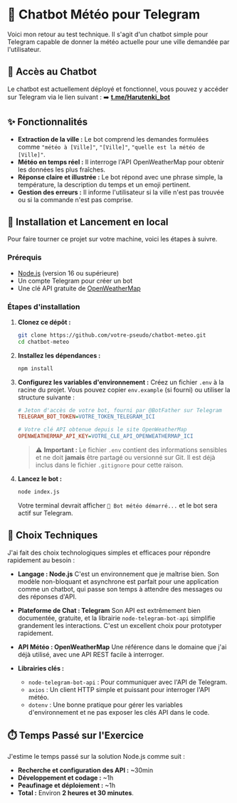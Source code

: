 # 🤖 Chatbot Météo pour Telegram

Voici mon retour au test technique. Il s'agit d'un chatbot simple pour Telegram capable de donner la météo actuelle pour une ville demandée par l'utilisateur.

## 🔗 Accès au Chatbot

Le chatbot est actuellement déployé et fonctionnel, vous pouvez y accéder sur Telegram via le lien suivant :
➡️ **[t.me/Harutenki_bot](https://t.me/Harutenki_bot)**

## ✨ Fonctionnalités

*   **Extraction de la ville :** Le bot comprend les demandes formulées comme `"météo à [Ville]"`, `"[Ville]"`, `"quelle est la météo de [Ville]"`.
*   **Météo en temps réel :** Il interroge l'API OpenWeatherMap pour obtenir les données les plus fraîches.
*   **Réponse claire et illustrée :** Le bot répond avec une phrase simple, la température, la description du temps et un emoji pertinent.
*   **Gestion des erreurs :** Il informe l'utilisateur si la ville n'est pas trouvée ou si la commande n'est pas comprise.

## 🚀 Installation et Lancement en local

Pour faire tourner ce projet sur votre machine, voici les étapes à suivre.

### Prérequis

*   [Node.js](https://nodejs.org/) (version 16 ou supérieure)
*   Un compte Telegram pour créer un bot
*   Une clé API gratuite de [OpenWeatherMap](https://openweathermap.org/api)

### Étapes d'installation

1.  **Clonez ce dépôt :**
    ```bash
    git clone https://github.com/votre-pseudo/chatbot-meteo.git
    cd chatbot-meteo
    ```

2.  **Installez les dépendances :**
    ```bash
    npm install
    ```

3.  **Configurez les variables d'environnement :**
    Créez un fichier `.env` à la racine du projet. Vous pouvez copier `env.example` (si fourni) ou utiliser la structure suivante :

    ```ini
    # Jeton d'accès de votre bot, fourni par @BotFather sur Telegram
    TELEGRAM_BOT_TOKEN=VOTRE_TOKEN_TELEGRAM_ICI

    # Votre clé API obtenue depuis le site OpenWeatherMap
    OPENWEATHERMAP_API_KEY=VOTRE_CLE_API_OPENWEATHERMAP_ICI
    ```
    > ⚠️ **Important :** Le fichier `.env` contient des informations sensibles et ne doit **jamais** être partagé ou versionné sur Git. Il est déjà inclus dans le fichier `.gitignore` pour cette raison.

4.  **Lancez le bot :**
    ```bash
    node index.js
    ```
    Votre terminal devrait afficher `🤖 Bot météo démarré...` et le bot sera actif sur Telegram.

## 🤔 Choix Techniques

J'ai fait des choix technologiques simples et efficaces pour répondre rapidement au besoin :

*   **Langage : Node.js**
    C'est un environnement que je maîtrise bien. Son modèle non-bloquant et asynchrone est parfait pour une application comme un chatbot, qui passe son temps à attendre des messages ou des réponses d'API.

*   **Plateforme de Chat : Telegram**
    Son API est extrêmement bien documentée, gratuite, et la librairie `node-telegram-bot-api` simplifie grandement les interactions. C'est un excellent choix pour prototyper rapidement.

*   **API Météo : OpenWeatherMap**
    Une référence dans le domaine que j'ai déjà utilisé, avec une API REST facile à interroger.

*   **Librairies clés :**
    *   `node-telegram-bot-api` : Pour communiquer avec l'API de Telegram.
    *   `axios` : Un client HTTP simple et puissant pour interroger l'API météo.
    *   `dotenv` : Une bonne pratique pour gérer les variables d'environnement et ne pas exposer les clés API dans le code.

## ⏱️ Temps Passé sur l'Exercice

J'estime le temps passé sur la solution Node.js comme suit :
*   **Recherche et configuration des API :** ~30min
*   **Développement et codage :** ~1h
*   **Peaufinage et déploiement :** ~1h
*   **Total :** Environ **2 heures et 30 minutes**.
